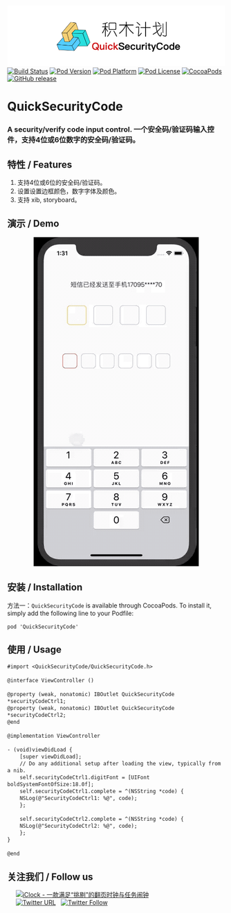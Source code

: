 ![logo](logo.png)
[![Build Status](http://img.shields.io/travis/pcjbird/QuickSecurityCode/master.svg?style=flat)](https://travis-ci.org/pcjbird/QuickSecurityCode)
[![Pod Version](http://img.shields.io/cocoapods/v/QuickSecurityCode.svg?style=flat)](http://cocoadocs.org/docsets/QuickSecurityCode/)
[![Pod Platform](http://img.shields.io/cocoapods/p/QuickSecurityCode.svg?style=flat)](http://cocoadocs.org/docsets/QuickSecurityCode/)
[![Pod License](http://img.shields.io/cocoapods/l/QuickSecurityCode.svg?style=flat)](https://www.apache.org/licenses/LICENSE-2.0.html)
[![CocoaPods](https://img.shields.io/cocoapods/at/QuickSecurityCode.svg)](https://github.com/pcjbird/QuickSecurityCode)
[![GitHub release](https://img.shields.io/github/release/pcjbird/QuickSecurityCode.svg)](https://github.com/pcjbird/QuickSecurityCode/releases)



# QuickSecurityCode
### A security/verify code input control. 一个安全码/验证码输入控件，支持4位或6位数字的安全码/验证码。

## 特性 / Features

1. 支持4位或6位的安全码/验证码。
2. 设置设置边框颜色，数字字体及颜色。
3. 支持 xib, storyboard。

## 演示 / Demo

<p align="center"><img src="demo.gif" title="demo"></p>

##  安装 / Installation

方法一：`QuickSecurityCode` is available through CocoaPods. To install it, simply add the following line to your Podfile:
```
pod 'QuickSecurityCode'
```
## 使用 / Usage
```
#import <QuickSecurityCode/QuickSecurityCode.h>

@interface ViewController ()

@property (weak, nonatomic) IBOutlet QuickSecurityCode *securityCodeCtrl1;
@property (weak, nonatomic) IBOutlet QuickSecurityCode *securityCodeCtrl2;
@end

@implementation ViewController

- (void)viewDidLoad {
    [super viewDidLoad];
    // Do any additional setup after loading the view, typically from a nib.
    self.securityCodeCtrl1.digitFont = [UIFont boldSystemFontOfSize:18.0f];
    self.securityCodeCtrl1.complete = ^(NSString *code) {
    NSLog(@"SecurityCodeCtrl1: %@", code);
    };

    self.securityCodeCtrl2.complete = ^(NSString *code) {
    NSLog(@"SecurityCodeCtrl2: %@", code);
    };
}

@end
```
## 关注我们 / Follow us
  
  <a href="https://itunes.apple.com/cn/app/iclock-一款满足-挑剔-的翻页时钟与任务闹钟/id1128196970?pt=117947806&ct=com.github.pcjbird.QuickSecurityCode&mt=8"><img src="https://github.com/pcjbird/AssetsExtractor/raw/master/iClock.gif" width="400" title="iClock - 一款满足“挑剔”的翻页时钟与任务闹钟"></a>    
  
  [![Twitter URL](https://img.shields.io/twitter/url/http/shields.io.svg?style=social)](https://twitter.com/intent/tweet?text=https://github.com/pcjbird/QuickSecurityCode)
  [![Twitter Follow](https://img.shields.io/twitter/follow/pcjbird.svg?style=social)](https://twitter.com/pcjbird)
